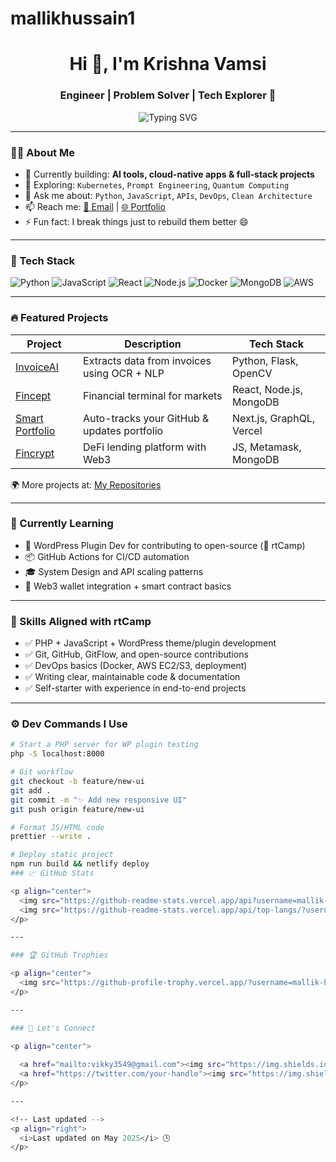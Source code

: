 # mallikhussain1
<!-- Mallik Hussain GitHub Profile README -->

<h1 align="center">Hi 👋, I'm Krishna Vamsi</h1>
<h3 align="center">Engineer | Problem Solver | Tech Explorer 🚀</h3>

<p align="center">
  <img src="https://readme-typing-svg.demolab.com?font=Fira+Code&size=20&pause=1000&color=0AFFEF&center=true&vCenter=true&multiline=true&width=600&lines=Building+things+that+matter;Obsessed+with+clean+code+%26+innovation;Crafting+software+with+purpose" alt="Typing SVG" />
</p>

---

### 👨‍💻 About Me

- 🔭 Currently building: **AI tools, cloud-native apps & full-stack projects**
- 🌱 Exploring: `Kubernetes`, `Prompt Engineering`, `Quantum Computing`
- 💬 Ask me about: `Python`, `JavaScript`, `APIs`, `DevOps`, `Clean Architecture`
- 📫 Reach me: [📧 Email](mailto:Vikky3549@gmail.com) | [🌐 Portfolio](https://vikky3549.wixsite.com/my-site-1)
- ⚡ Fun fact: I break things just to rebuild them better 😄

---

### 🧰 Tech Stack

![Python](https://img.shields.io/badge/Python-3776AB?style=for-the-badge&logo=python&logoColor=white)
![JavaScript](https://img.shields.io/badge/JavaScript-F0DB4F?style=for-the-badge&logo=javascript&logoColor=black)
![React](https://img.shields.io/badge/React-61DBFB?style=for-the-badge&logo=react&logoColor=white)
![Node.js](https://img.shields.io/badge/Node.js-3C873A?style=for-the-badge&logo=node.js&logoColor=white)
![Docker](https://img.shields.io/badge/Docker-0db7ed?style=for-the-badge&logo=docker&logoColor=white)
![MongoDB](https://img.shields.io/badge/MongoDB-4EA94B?style=for-the-badge&logo=mongodb&logoColor=white)
![AWS](https://img.shields.io/badge/AWS-FF9900?style=for-the-badge&logo=amazon-aws&logoColor=white)

---

### 🔥 Featured Projects

| Project | Description | Tech Stack |
|--------|-------------|------------|
| [InvoiceAI](#) | Extracts data from invoices using OCR + NLP | Python, Flask, OpenCV |
| [Fincept](https://product.fincept.in/) | Financial terminal for markets | React, Node.js, MongoDB |
| [Smart Portfolio](#) | Auto-tracks your GitHub & updates portfolio | Next.js, GraphQL, Vercel |
| [Fincrypt](https://github.com/aditiisinha/DeFi-Lending) | DeFi lending platform with Web3 | JS, Metamask, MongoDB |

🌍 More projects at: [My Repositories](https://github.com/mallik-hussain?tab=repositories)

---

### 🧠 Currently Learning

- 🔧 WordPress Plugin Dev for contributing to open-source (👀 rtCamp)
- 📦 GitHub Actions for CI/CD automation
- 🎓 System Design and API scaling patterns
- 🔐 Web3 wallet integration + smart contract basics

---

### 💼 Skills Aligned with rtCamp

- ✅ PHP + JavaScript + WordPress theme/plugin development
- ✅ Git, GitHub, GitFlow, and open-source contributions
- ✅ DevOps basics (Docker, AWS EC2/S3, deployment)
- ✅ Writing clear, maintainable code & documentation
- ✅ Self-starter with experience in end-to-end projects

---

### ⚙️ Dev Commands I Use

```bash
# Start a PHP server for WP plugin testing
php -S localhost:8000

# Git workflow
git checkout -b feature/new-ui
git add .
git commit -m "✨ Add new responsive UI"
git push origin feature/new-ui

# Format JS/HTML code
prettier --write .

# Deploy static project
npm run build && netlify deploy
### 📈 GitHub Stats

<p align="center">
  <img src="https://github-readme-stats.vercel.app/api?username=mallik-hussain&show_icons=true&theme=tokyonight" height="165"/>
  <img src="https://github-readme-stats.vercel.app/api/top-langs/?username=mallik-hussain&layout=compact&theme=tokyonight" height="165"/>
</p>

---

### 🏆 GitHub Trophies

<p align="center">
  <img src="https://github-profile-trophy.vercel.app/?username=mallik-hussain&theme=dracula&row=1&column=6" />
</p>

---

### 📍 Let's Connect

<p align="center">
  
  <a href="mailto:vikky3549@gmail.com"><img src="https://img.shields.io/badge/Email-red?style=for-the-badge&logo=gmail&logoColor=white"/></a>
  <a href="https://twitter.com/your-handle"><img src="https://img.shields.io/badge/Twitter-black?style=for-the-badge&logo=twitter&logoColor=white"/></a>
</p>

---

<!-- Last updated -->
<p align="right">
  <i>Last updated on May 2025</i> 🕒
</p>
